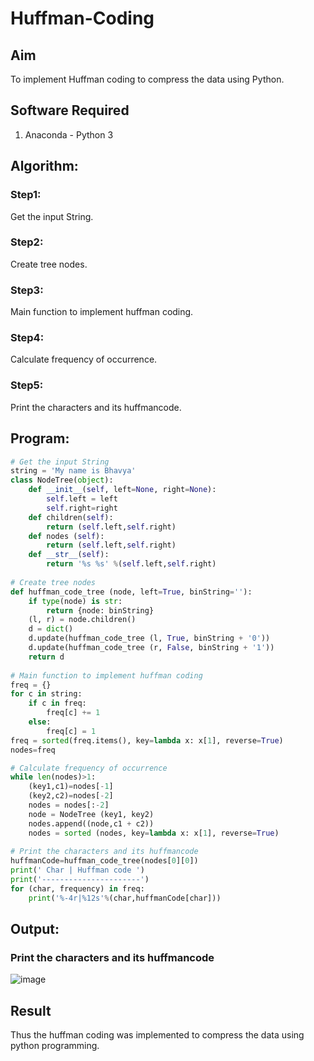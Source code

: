 # Huffman-Coding

## Aim
To implement Huffman coding to compress the data using Python.

## Software Required
1. Anaconda - Python 3

## Algorithm:

### Step1:
Get the input String.

### Step2:
Create tree nodes.

### Step3:
Main function to implement huffman coding.

### Step4:
Calculate frequency of occurrence.

### Step5:
Print the characters and its huffmancode.

## Program:
``` Python
# Get the input String
string = 'My name is Bhavya'
class NodeTree(object):
    def __init__(self, left=None, right=None): 
        self.left = left
        self.right=right
    def children(self):
        return (self.left,self.right)
    def nodes (self):
        return (self.left,self.right)
    def __str__(self):
        return '%s %s' %(self.left,self.right)
        
# Create tree nodes
def huffman_code_tree (node, left=True, binString=''):
    if type(node) is str:
        return {node: binString}
    (l, r) = node.children()
    d = dict()
    d.update(huffman_code_tree (l, True, binString + '0'))
    d.update(huffman_code_tree (r, False, binString + '1'))
    return d
    
# Main function to implement huffman coding
freq = {}
for c in string:
    if c in freq:
        freq[c] += 1
    else:
        freq[c] = 1
freq = sorted(freq.items(), key=lambda x: x[1], reverse=True)
nodes=freq

# Calculate frequency of occurrence
while len(nodes)>1:
    (key1,c1)=nodes[-1]
    (key2,c2)=nodes[-2]
    nodes = nodes[:-2]
    node = NodeTree (key1, key2)
    nodes.append((node,c1 + c2))
    nodes = sorted (nodes, key=lambda x: x[1], reverse=True)
    
# Print the characters and its huffmancode
huffmanCode=huffman_code_tree(nodes[0][0])
print(' Char | Huffman code ') 
print('----------------------')
for (char, frequency) in freq:
    print('%-4r|%12s'%(char,huffmanCode[char]))
```

## Output:

### Print the characters and its huffmancode
![image](https://user-images.githubusercontent.com/75235293/174433566-17653238-2ee8-45aa-823e-8facd2a7419d.png)


## Result
Thus the huffman coding was implemented to compress the data using python programming.
